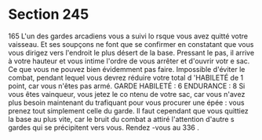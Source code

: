 # Section 245

165
L'un des gardes arcadiens vous a suivi lo rsque vous avez quitté
votre vaisseau. Et ses soupçons ne font que se confirmer en
constatant que vous vous dirigez vers l'endroit le plus désert de la
base. Pressant le pas, il arrive à votre hauteur et vous intime
l'ordre de vous arrêter et d'ouvrir votr e sac. Ce que vous ne
pouvez bien évidemment pas faire. Impossible d'éviter le combat,
pendant lequel vous devrez réduire votre total d 'HABILETÉ  de
1 point, car vous n'êtes pas armé.
GARDE  HABILETÉ :  6 ENDURANCE :  8
Si vous êtes vainqueur, vous jetez le co ntenu de votre sac, car
vous n'avez plus besoin maintenant du trafiquant pour vous
procurer une épée : vous prenez tout simplement celle du garde.
Il faut cependant que vous quittiez la base au plus vite, car le
bruit du combat a attiré l'attention d'autre s gardes qui se
précipitent vers vous. Rendez -vous au 336 .